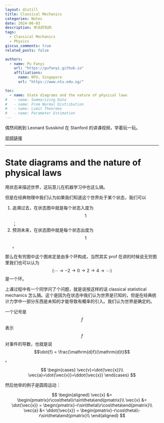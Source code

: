 ```yaml
---
layout: distill
title: Classical Mechanics
categories: Notes
date: 2024-06-03
description: 学点好玩的
tags:
  - Classical Mechanics
  - Physics
giscus_comments: true
related_posts: false

authors:
  - name: Pu Fanyi
    url: "https://pufanyi.github.io"
    affiliations:
      name: NTU, Singapore
      url: "https://www.ntu.edu.sg/"

toc:
  - name: State diagrams and the nature of physical laws
#   - name: Summarizing Data
#   - name: From Normal Distribution
#   - name: Limit Theorems
#   - name: Parameter Estimation
---
```


偶然间刷到 Leonard Susskind 在 Stanford 的讲课视频，学着玩一玩。

[视频链接](https://theoreticalminimum.com/courses/classical-mechanics/2011/fall)

---

# State diagrams and the nature of physical laws

用状态来描述世界，这玩意儿在机器学习中也这么搞。

但是在经典物理中我们认为如果我们知道这个世界处于某个状态，我们可以

1. 追溯过去，在状态图中就是每个状态入度为 $$1$$；
2. 预测未来，在状态图中就是每个状态出度为 $$1$$。

那么在有穷图中这个图肯定是由多个环构成，当然其实 prof 在讲的时候说无穷图里我们也可以认为 $$(\cdots\to -2\to 0\to 2\to 4\to\cdots)$$ 是一个环。

上课过程中有一个同学问了个问题，就是说按这样的话 classical statistical mechanics 怎么搞。这个是因为在状态中我们认为世界是已知的，但是在经典统计力学中一部分东西是未知的才能导致有概率的引入。我们认为世界是确定的。

一个记号是 $$\dot{f}$$ 表示 $$f$$ 对事件的导数，也就是说 $$\dot{f} = \frac{\mathrm{d}f}{\mathrm{d}t}$$。

$$
\begin{cases}
\vec{v}=\dot{\vec{x}}\\
\vec{a}=\dot{\vec{v}}=\ddot{\vec{x}}
\end{cases}
$$

然后他举的例子是圆周运动：

$$
\begin{aligned}
\vec{x} &= \begin{pmatrix}r\cos\theta\\r\sin\theta\end{pmatrix}\\
\vec{v} &= \dot{\vec{x}} = \begin{pmatrix}-r\sin\theta\\r\cos\theta\end{pmatrix}\\
\vec{a} &= \ddot{\vec{x}} = \begin{pmatrix}-r\cos\theta\\-r\sin\theta\end{pmatrix}\\
\end{aligned}
$$
